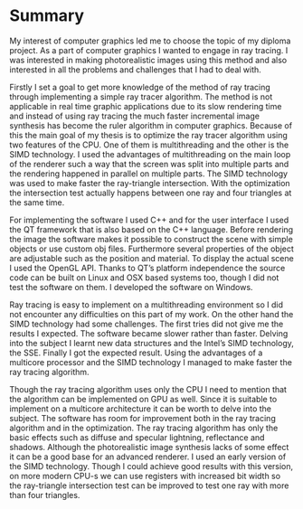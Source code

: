 # Summary
My interest of computer graphics led me to choose the topic of my diploma project. As a part of computer graphics I wanted to engage in ray tracing.  I was interested in making photorealistic images using this method and also interested in all the problems and challenges that I had to deal with.

Firstly I set a goal to get more knowledge of the method of ray tracing through implementing a simple ray tracer algorithm. The method is not applicable in real time graphic applications due to its slow rendering time and instead of using ray tracing the much faster incremental image synthesis has become the ruler algorithm in computer graphics. Because of this the main goal of my thesis is to optimize the ray tracer algorithm using two features of the CPU. One of them is multithreading and the other is the SIMD technology. I used the advantages of multithreading on the main loop of the renderer such a way that the screen was split into multiple parts and the rendering happened in parallel on multiple parts. The SIMD technology was used to make faster the ray-triangle intersection. With the optimization the intersection test actually happens between one ray and four triangles at the same time.

For implementing the software I used C++ and for the user interface I used the QT framework that is also based on the C++ language. Before rendering the image the software makes it possible to construct the scene with simple objects or use custom obj files. Furthermore several properties of the object are adjustable such as the position and material. To display the actual scene I used the OpenGL API. Thanks to QT’s platform independence the source code can be built on Linux and OSX based systems too, though I did not test the software on them. I developed the software on Windows.

Ray tracing is easy to implement on a multithreading environment so I did not encounter any difficulties on this part of my work. On the other hand the SIMD technology had some challenges. The first tries did not give me the results I expected. The software became slower rather than faster. Delving into the subject I learnt new data structures and the Intel’s SIMD technology, the SSE. Finally I got the expected result. Using the advantages of a multicore processor and the SIMD technology I managed to make faster the ray tracing algorithm.

Though the ray tracing algorithm uses only the CPU I need to mention that the algorithm can be implemented on GPU as well. Since it is suitable to implement on a multicore architecture it can be worth to delve into the subject. The software has room for improvement both in the ray tracing algorithm and in the optimization. The ray tracing algorithm has only the basic effects such as diffuse and specular lightning, reflectance and shadows. Although the photorealistic image synthesis lacks of some effect it can be a good base for an advanced renderer. I used an early version of the SIMD technology. Though I could achieve good results with this version, on more modern CPU-s we can use registers with increased bit width so the ray-triangle intersection test can be improved to test one ray with more than four triangles.
